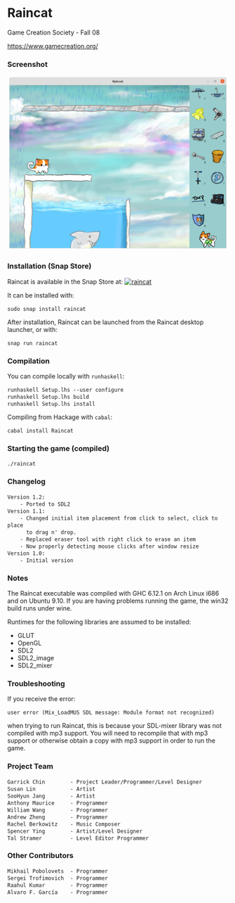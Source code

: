 # Raincat
Game Creation Society - Fall 08

https://www.gamecreation.org/

### Screenshot
![Raincat screenshot](screenshot.png?raw=true "Raincat screenshot")

### Installation (Snap Store)
Raincat is available in the Snap Store at: [![raincat](https://snapcraft.io/raincat/badge.svg)](https://snapcraft.io/raincat)

It can be installed with:
```
sudo snap install raincat
```

After installation, Raincat can be launched from the Raincat desktop launcher, or with:
```
snap run raincat
```

### Compilation
You can compile locally with `runhaskell`:
```
runhaskell Setup.lhs --user configure
runhaskell Setup.lhs build
runhaskell Setup.lhs install
```

Compiling from Hackage with `cabal`:
```
cabal install Raincat
```

### Starting the game (compiled)
```
./raincat
```

### Changelog
```
Version 1.2:
    - Ported to SDL2
Version 1.1:
    - Changed initial item placement from click to select, click to place
      to drag n' drop.
    - Replaced eraser tool with right click to erase an item
    - Now properly detecting mouse clicks after window resize
Version 1.0:
    - Initial version
```

### Notes
The Raincat executable was compiled with GHC 6.12.1 on Arch Linux i686
and on Ubuntu 9.10. If you are having problems running the game, the
win32 build runs under wine.

Runtimes for the following libraries are assumed to be installed:
* GLUT
* OpenGL
* SDL2
* SDL2_image
* SDL2_mixer

### Troubleshooting
If you receive the error:
```
user error (Mix_LoadMUS SDL message: Module format not recognized)
```
when trying to run Raincat, this is because your SDL-mixer library
was not compiled with mp3 support. You will need to recompile that
with mp3 support or otherwise obtain a copy with mp3 support in order
to run the game.

### Project Team
```
Garrick Chin        - Project Leader/Programmer/Level Designer
Susan Lin           - Artist
SooHyun Jang        - Artist
Anthony Maurice     - Programmer
William Wang        - Programmer
Andrew Zheng        - Programmer
Rachel Berkowitz    - Music Composer
Spencer Ying        - Artist/Level Designer
Tal Stramer         - Level Editor Programmer
```

### Other Contributors
```
Mikhail Pobolovets  - Programmer
Sergei Trofimovich  - Programmer
Raahul Kumar        - Programmer
Alvaro F. García    - Programmer
```

